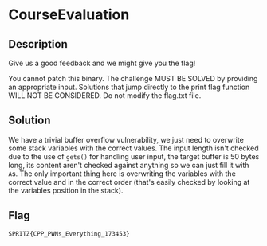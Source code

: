 # CourseEvaluation

## Description

Give us a good feedback and we might give you the flag!

You cannot patch this binary.
The challenge MUST BE SOLVED by providing an appropriate input.
Solutions that jump directly to the print flag function WILL NOT BE CONSIDERED.
Do not modify the flag.txt file.

## Solution

We have a trivial buffer overflow vulnerability, we just need to overwrite some stack variables with the correct values.
The input length isn't checked due to the use of `gets()` for handling user input, the target buffer is 50 bytes long, its content aren't checked against anything so we can just fill it with `A`s.
The only important thing here is overwriting the variables with the correct value and in the correct order (that's easily checked by looking at the variables position in the stack).

## Flag

```plain
SPRITZ{CPP_PWNs_Everything_173453}
```
